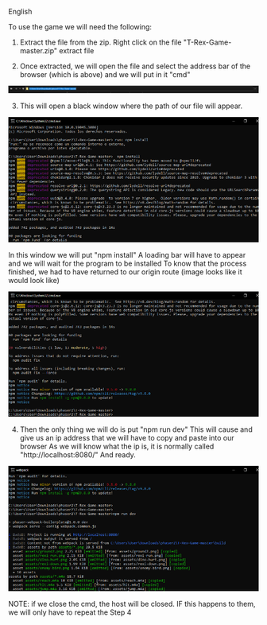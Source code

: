 English 

To use the game we will need the following:

1. Extract the file from the zip.
Right click on the file "T-Rex-Game-master.zip" extract file

2. Once extracted, we will open the file and select the address bar of the browser (which is above)
and we will put in it "cmd"

![imagen1](https://github.com/ByCharlyBoy/T-Rex-Game/blob/master/InstructiveImg/director_busqueda_Trex.png)

3. This will open a black window where the path of our file will appear.

![imagen2](https://github.com/ByCharlyBoy/T-Rex-Game/blob/master/InstructiveImg/npm_install_Trex.png)

In this window we will put "npm install"
A loading bar will have to appear and we will wait for the program to be installed
To know that the process finished, we had to have returned to our origin route (image looks like it would look like)

![imagen3](https://github.com/ByCharlyBoy/T-Rex-Game/blob/master/InstructiveImg/npm_install_Trex2.png)

4. Then the only thing we will do is put "npm run dev"
This will cause and give us an ip address that we will have to copy and paste into our browser
As we will know what the ip is, it is normally called "http://localhost:8080/"
And ready.

![imagen4](https://github.com/ByCharlyBoy/T-Rex-Game/blob/master/InstructiveImg/npm_rin_dev_Trex.png)

NOTE: if we close the cmd, the host will be closed. IF this happens to them, we will only have to repeat the
Step 4



